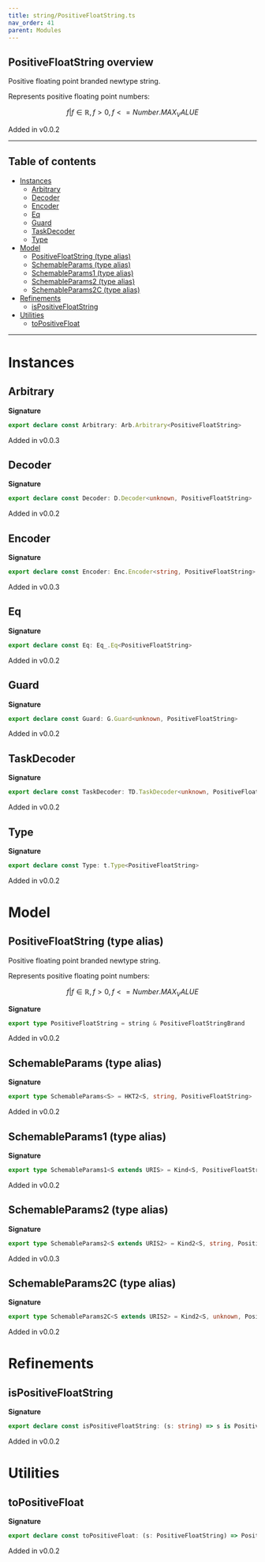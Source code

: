 ```yaml
---
title: string/PositiveFloatString.ts
nav_order: 41
parent: Modules
---
```


## PositiveFloatString overview

Positive floating point branded newtype string.

Represents positive floating point numbers:

```math
 { f | f ∈ ℝ, f > 0, f <= Number.MAX_VALUE }
```

Added in v0.0.2

---

<h2 class="text-delta">Table of contents</h2>

- [Instances](#instances)
  - [Arbitrary](#arbitrary)
  - [Decoder](#decoder)
  - [Encoder](#encoder)
  - [Eq](#eq)
  - [Guard](#guard)
  - [TaskDecoder](#taskdecoder)
  - [Type](#type)
- [Model](#model)
  - [PositiveFloatString (type alias)](#positivefloatstring-type-alias)
  - [SchemableParams (type alias)](#schemableparams-type-alias)
  - [SchemableParams1 (type alias)](#schemableparams1-type-alias)
  - [SchemableParams2 (type alias)](#schemableparams2-type-alias)
  - [SchemableParams2C (type alias)](#schemableparams2c-type-alias)
- [Refinements](#refinements)
  - [isPositiveFloatString](#ispositivefloatstring)
- [Utilities](#utilities)
  - [toPositiveFloat](#topositivefloat)

---

# Instances

## Arbitrary

**Signature**

```ts
export declare const Arbitrary: Arb.Arbitrary<PositiveFloatString>
```

Added in v0.0.3

## Decoder

**Signature**

```ts
export declare const Decoder: D.Decoder<unknown, PositiveFloatString>
```

Added in v0.0.2

## Encoder

**Signature**

```ts
export declare const Encoder: Enc.Encoder<string, PositiveFloatString>
```

Added in v0.0.3

## Eq

**Signature**

```ts
export declare const Eq: Eq_.Eq<PositiveFloatString>
```

Added in v0.0.2

## Guard

**Signature**

```ts
export declare const Guard: G.Guard<unknown, PositiveFloatString>
```

Added in v0.0.2

## TaskDecoder

**Signature**

```ts
export declare const TaskDecoder: TD.TaskDecoder<unknown, PositiveFloatString>
```

Added in v0.0.2

## Type

**Signature**

```ts
export declare const Type: t.Type<PositiveFloatString>
```

Added in v0.0.2

# Model

## PositiveFloatString (type alias)

Positive floating point branded newtype string.

Represents positive floating point numbers:

```math
 { f | f ∈ ℝ, f > 0, f <= Number.MAX_VALUE }
```

**Signature**

```ts
export type PositiveFloatString = string & PositiveFloatStringBrand
```

Added in v0.0.2

## SchemableParams (type alias)

**Signature**

```ts
export type SchemableParams<S> = HKT2<S, string, PositiveFloatString>
```

Added in v0.0.2

## SchemableParams1 (type alias)

**Signature**

```ts
export type SchemableParams1<S extends URIS> = Kind<S, PositiveFloatString>
```

Added in v0.0.2

## SchemableParams2 (type alias)

**Signature**

```ts
export type SchemableParams2<S extends URIS2> = Kind2<S, string, PositiveFloatString>
```

Added in v0.0.3

## SchemableParams2C (type alias)

**Signature**

```ts
export type SchemableParams2C<S extends URIS2> = Kind2<S, unknown, PositiveFloatString>
```

Added in v0.0.2

# Refinements

## isPositiveFloatString

**Signature**

```ts
export declare const isPositiveFloatString: (s: string) => s is PositiveFloatString
```

Added in v0.0.2

# Utilities

## toPositiveFloat

**Signature**

```ts
export declare const toPositiveFloat: (s: PositiveFloatString) => PositiveFloat.PositiveFloat
```

Added in v0.0.2
